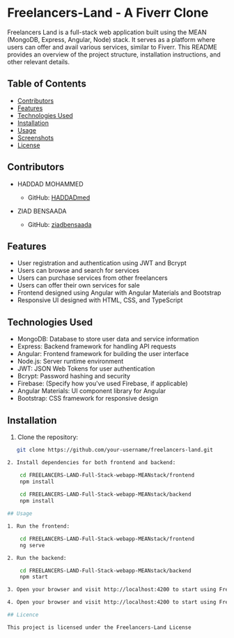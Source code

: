 # Freelancers-Land - A Fiverr Clone


Freelancers Land is a full-stack web application built using the MEAN (MongoDB, Express, Angular, Node) stack. It serves as a platform where users can offer and avail various services, similar to Fiverr. This README provides an overview of the project structure, installation instructions, and other relevant details.

## Table of Contents
- [Contributors](#contributors)
- [Features](#features)
- [Technologies Used](#technologies-used)
- [Installation](#installation)
- [Usage](#usage)
- [Screenshots](#screenshots)
- [License](#license)

## Contributors

- HADDAD MOHAMMED
  - GitHub: [HADDADmed](https://github.com/HADDADmed)
  
- ZIAD BENSAADA
  - GitHub: [ziadbensaada](https://github.com/ziadbensaada)

## Features

- User registration and authentication using JWT and Bcrypt
- Users can browse and search for services
- Users can purchase services from other freelancers
- Users can offer their own services for sale
- Frontend designed using Angular with Angular Materials and Bootstrap
- Responsive UI designed with HTML, CSS, and TypeScript

## Technologies Used

- MongoDB: Database to store user data and service information
- Express: Backend framework for handling API requests
- Angular: Frontend framework for building the user interface
- Node.js: Server runtime environment
- JWT: JSON Web Tokens for user authentication
- Bcrypt: Password hashing and security
- Firebase: (Specify how you've used Firebase, if applicable)
- Angular Materials: UI component library for Angular
- Bootstrap: CSS framework for responsive design

## Installation

1. Clone the repository:
```bash
   git clone https://github.com/your-username/freelancers-land.git

2. Install dependencies for both frontend and backend:

    cd FREELANCERS-LAND-Full-Stack-webapp-MEANstack/frontend
    npm install
    
    cd FREELANCERS-LAND-Full-Stack-webapp-MEANstack/backend
    npm install

## Usage

1. Run the frontend:

    cd FREELANCERS-LAND-Full-Stack-webapp-MEANstack/frontend
    ng serve

2. Run the backend:

    cd FREELANCERS-LAND-Full-Stack-webapp-MEANstack/backend
    npm start

3. Open your browser and visit http://localhost:4200 to start using Freelancers-Land.

4. Open your browser and visit http://localhost:4200 to start using Freelancers-Land.

## Licence

This project is licensed under the Freelancers-Land License
